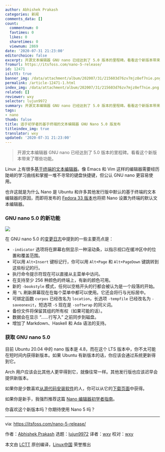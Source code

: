 ```yaml
---
author: Abhishek Prakash
categories: 新闻
comments_data: []
count:
  commentnum: 0
  favtimes: 0
  likes: 0
  sharetimes: 0
  viewnum: 2869
date: '2020-07-31 21:23:00'
editorchoice: false
excerpt: 开源文本编辑器 GNU nano 已经达到了 5.0 版本的里程碑。看看这个新版本带来了哪些功能。
fromurl: https://itsfoss.com/nano-5-release/
id: 12471
islctt: true
banner_img: /data/attachment/album/202007/31/215603d76zv7mjz8ef7nie.png
permalink: /article-12471-1.html
index_img: /data/attachment/album/202007/31/215603d76zv7mjz8ef7nie.png.thumb.jpg
related: []
reviewer: wxy
selector: lujun9972
summary: 开源文本编辑器 GNU nano 已经达到了 5.0 版本的里程碑。看看这个新版本带来了哪些功能。
tags:
- nano
thumb: false
title: 适于初学者的基于终端的文本编辑器 GNU Nano 5.0 版发布
titleindex_img: true
translator: wxy
updated: '2020-07-31 21:23:00'
---
```



> 
> 开源文本编辑器 GNU nano 已经达到了 5.0 版本的里程碑。看看这个新版本带来了哪些功能。
> 
> 
> 


Linux 上有很多[基于终端的文本编辑器](https://itsfoss.com/nano-editor-guide/)。像 Emacs 和 Vim 这样的编辑器需要经历陡峭的学习曲线和掌握一堆不寻常的键盘快捷键，但公认 GNU nano 更容易使用。


也许这就是为什么 Nano 是 Ubuntu 和许多其他发行版中默认的基于终端的文本编辑器的原因，而即将发布的 [Fedora 33 版本](https://itsfoss.com/fedora-33/)也将把 Nano 设置为终端的默认文本编辑器。


### GNU nano 5.0 的新功能


![](/data/attachment/album/202007/31/215603d76zv7mjz8ef7nie.png)


在 GNU nano 5.0 的[变更日志](https://www.nano-editor.org/news.php)中提到的一些主要亮点是：


* `-indicator` 选项将在屏幕右侧显示一种滚动条，以指示视口在缓冲区中的位置和覆盖范围。
* 可以用 `Alt+Insert` 键标记行，你可以用 `Alt+Page` 和 `Alt+PageDown` 键跳转到这些标记的行。
* 执行命令提示符现在可以直接从主菜单中访问。
* 在支持至少 256 种颜色的终端上，有新的颜色可用。
* 新的 `-bookstyle` 模式，任何以空格开头的行都会被认为是一个段落的开始。
* 用 `^L` 刷新屏幕现在在每个菜单中都可以使用。它还会将行与光标居中。
* 可绑定函数 `curpos` 已经改名为 `location`，长选项 `-tempfile` 已经改名为 `-saveonexit`，短选项 `-S` 现在是 `-softwrap` 的同义词。
* 备份文件将保留其组的所有权（如果可能的话）。
* 数据会在显示 “……行写入” 之前同步到磁盘。
* 增加了 Markdown、Haskell 和 Ada 语法的支持。


### 获取 GNU nano 5.0


目前 Ubuntu 20.04 中的 nano 版本是 4.8，而在这个 LTS 版本中，你不太可能在短时间内获得新版本。如果 Ubuntu 有新版本的话，你应该会通过系统更新得到它。


Arch 用户应该会比其他人更早得到它，就像往常一样。其他发行版也应该迟早会提供新版本。


如果你是少数喜欢[从源代码安装软件](https://itsfoss.com/install-software-from-source-code/)的人，你可以从它的[下载页面](https://www.nano-editor.org/download.php)中获得。


如果你是新手，我强烈推荐这篇 [Nano 编辑器初学者指南](https://itsfoss.com/nano-editor-guide/)。


你喜欢这个新版本吗？你期待使用 Nano 5 吗？




---


via: <https://itsfoss.com/nano-5-release/>


作者：[Abhishek Prakash](https://itsfoss.com/author/abhishek/) 选题：[lujun9972](https://github.com/lujun9972) 译者：[wxy](https://github.com/wxy) 校对：[wxy](https://github.com/wxy)


本文由 [LCTT](https://github.com/LCTT/TranslateProject) 原创编译，[Linux中国](https://linux.cn/) 荣誉推出